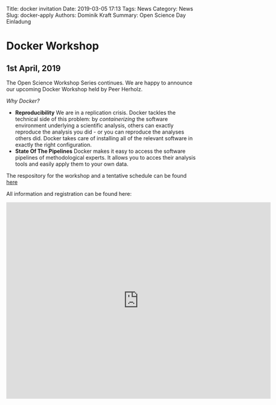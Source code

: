 Title: docker invitation
Date: 2019-03-05 17:13
Tags: News
Category: News
Slug: docker-apply
Authors: Dominik Kraft
Summary: Open Science Day Einladung

# Docker Workshop
## 1st April, 2019

The Open Science Workshop Series continues. We are happy to announce our upcoming Docker Workshop held by Peer Herholz.

*Why Docker?*

- **Reproducibility** We are in a replication crisis. Docker tackles the technical side of this problem:
  by *containerizing* the software environment underlying a scientific analysis, others can exactly reproduce
  the analysis you did - or you can reproduce the analyses others did. Docker takes care of installing all of
  the relevant software in exactly the right configuration.
- **State Of The Pipelines** Docker makes it easy to access the software pipelines of methodological experts.
  It allows you to acces their analysis tools and easily apply them to your own data.


The respository for the workshop and a tentative schedule can be found [here](https://github.com/PeerHerholz/docker_ws_os_frankfurt/blob/master/README.md)

All information and registration can be found here: 


<iframe 
src="https://docs.google.com/forms/d/e/1FAIpQLSeEcZMD_uBkiuOvcZ9vq87YqmCz4hjBT4uqRa8fyyIyhYO4ug/viewform?embedded=true" 
width="700" height="520" frameborder="0" marginheight="0" marginwidth="0">Loading...</iframe>
